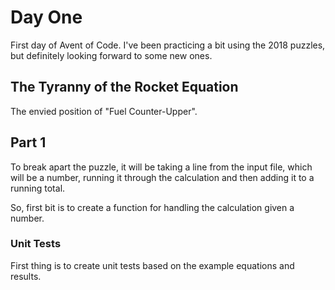 # Day One

First day of Avent of Code. I've been practicing a bit using the 2018 puzzles, but definitely looking forward to some new ones.

## The Tyranny of the Rocket Equation

The envied position of "Fuel Counter-Upper".

## Part 1

To break apart the puzzle, it will be taking a line from the input file, which will be a number, running it through the calculation and then adding it to a running total.

So, first bit is to create a function for handling the calculation given a number.

### Unit Tests

First thing is to create unit tests based on the example equations and results.